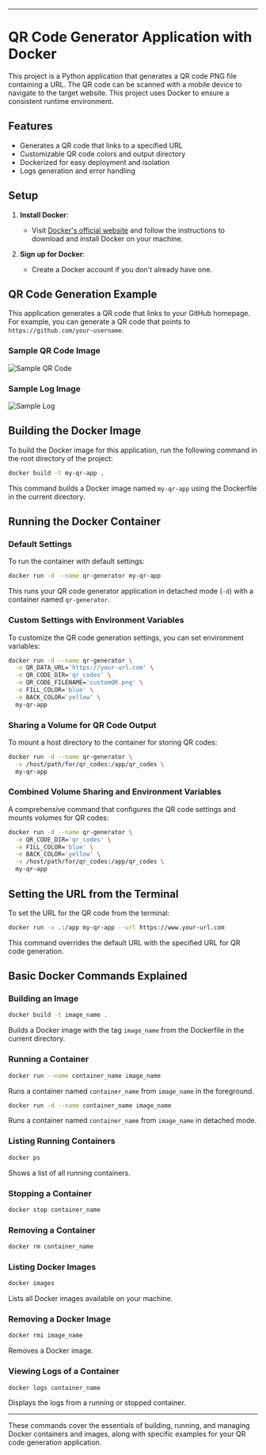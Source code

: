 
---

# QR Code Generator Application with Docker

This project is a Python application that generates a QR code PNG file containing a URL. The QR code can be scanned with a mobile device to navigate to the target website. This project uses Docker to ensure a consistent runtime environment.

## Features

- Generates a QR code that links to a specified URL
- Customizable QR code colors and output directory
- Dockerized for easy deployment and isolation
- Logs generation and error handling

## Setup

1. **Install Docker**:
   - Visit [Docker's official website](https://www.docker.com/get-started/) and follow the instructions to download and install Docker on your machine.

2. **Sign up for Docker**:
   - Create a Docker account if you don't already have one.

## QR Code Generation Example

This application generates a QR code that links to your GitHub homepage. For example, you can generate a QR code that points to `https://github.com/your-username`.

### Sample QR Code Image
![Sample QR Code](./qr_codes/sample_qr_code.png)

### Sample Log Image
![Sample Log](./logs/sample_log.png)

## Building the Docker Image

To build the Docker image for this application, run the following command in the root directory of the project:

```sh
docker build -t my-qr-app .
```

This command builds a Docker image named `my-qr-app` using the Dockerfile in the current directory.

## Running the Docker Container

### Default Settings

To run the container with default settings:

```sh
docker run -d --name qr-generator my-qr-app
```

This runs your QR code generator application in detached mode (`-d`) with a container named `qr-generator`.

### Custom Settings with Environment Variables

To customize the QR code generation settings, you can set environment variables:

```sh
docker run -d --name qr-generator \
  -e QR_DATA_URL='https://your-url.com' \
  -e QR_CODE_DIR='qr_codes' \
  -e QR_CODE_FILENAME='customQR.png' \
  -e FILL_COLOR='blue' \
  -e BACK_COLOR='yellow' \
  my-qr-app
```

### Sharing a Volume for QR Code Output

To mount a host directory to the container for storing QR codes:

```sh
docker run -d --name qr-generator \
  -v /host/path/for/qr_codes:/app/qr_codes \
  my-qr-app
```

### Combined Volume Sharing and Environment Variables

A comprehensive command that configures the QR code settings and mounts volumes for QR codes:

```sh
docker run -d --name qr-generator \
  -e QR_CODE_DIR='qr_codes' \
  -e FILL_COLOR='blue' \
  -e BACK_COLOR='yellow' \
  -v /host/path/for/qr_codes:/app/qr_codes \
  my-qr-app
```

## Setting the URL from the Terminal

To set the URL for the QR code from the terminal:

```sh
docker run -v .:/app my-qr-app --url https://www.your-url.com
```

This command overrides the default URL with the specified URL for QR code generation.

## Basic Docker Commands Explained

### Building an Image

```sh
docker build -t image_name .
```

Builds a Docker image with the tag `image_name` from the Dockerfile in the current directory.

### Running a Container

```sh
docker run --name container_name image_name
```

Runs a container named `container_name` from `image_name` in the foreground.

```sh
docker run -d --name container_name image_name
```

Runs a container named `container_name` from `image_name` in detached mode.

### Listing Running Containers

```sh
docker ps
```

Shows a list of all running containers.

### Stopping a Container

```sh
docker stop container_name
```

### Removing a Container

```sh
docker rm container_name
```

### Listing Docker Images

```sh
docker images
```

Lists all Docker images available on your machine.

### Removing a Docker Image

```sh
docker rmi image_name
```

Removes a Docker image.

### Viewing Logs of a Container

```sh
docker logs container_name
```

Displays the logs from a running or stopped container.

---

These commands cover the essentials of building, running, and managing Docker containers and images, along with specific examples for your QR code generation application.